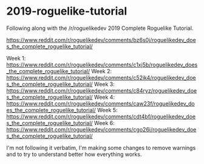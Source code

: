 # 2019-roguelike-tutorial

Following along with the /r/roguelikedev 2019 Complete Roguelike Tutorial.

https://www.reddit.com/r/roguelikedev/comments/bz6s0j/roguelikedev_does_the_complete_roguelike_tutorial/

Week 1: https://www.reddit.com/r/roguelikedev/comments/c1xj5b/roguelikedev_does_the_complete_roguelike_tutorial/
Week 2: https://www.reddit.com/r/roguelikedev/comments/c52ik4/roguelikedev_does_the_complete_roguelike_tutorial/
Week 3: https://www.reddit.com/r/roguelikedev/comments/c84ryz/roguelikedev_does_the_complete_roguelike_tutorial/
Week 4: https://www.reddit.com/r/roguelikedev/comments/caw23f/roguelikedev_does_the_complete_roguelike_tutorial/
Week 5: https://www.reddit.com/r/roguelikedev/comments/cdt4bf/roguelikedev_does_the_complete_roguelike_tutorial/
Week 6: https://www.reddit.com/r/roguelikedev/comments/cgo26i/roguelikedev_does_the_complete_roguelike_tutorial/

I'm not following it verbatim, I'm making some changes to remove warnings and to try to understand better how everything works.
